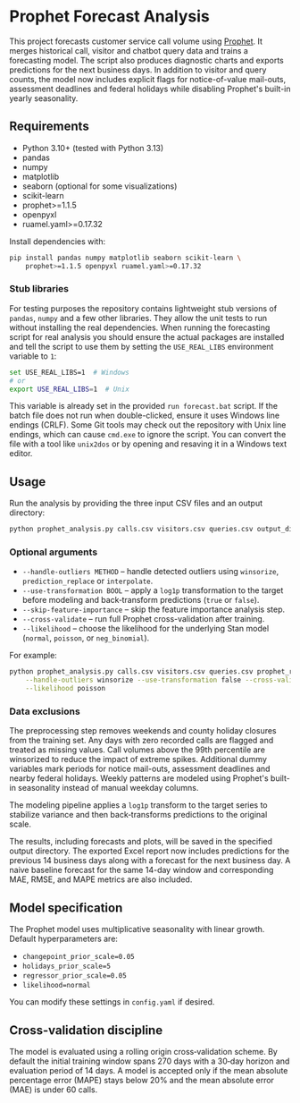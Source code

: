 # Prophet Forecast Analysis

This project forecasts customer service call volume using [Prophet](https://github.com/facebook/prophet). It merges historical call, visitor and chatbot query data and trains a forecasting model. The script also produces diagnostic charts and exports predictions for the next business days. In addition to visitor and query counts, the model now includes explicit flags for notice-of-value mail-outs, assessment deadlines and federal holidays while disabling Prophet's built-in yearly seasonality.

## Requirements

- Python 3.10+ (tested with Python 3.13)
- pandas
- numpy
- matplotlib
- seaborn (optional for some visualizations)
- scikit-learn
- prophet>=1.1.5
- openpyxl
- ruamel.yaml>=0.17.32

Install dependencies with:

```bash
pip install pandas numpy matplotlib seaborn scikit-learn \
    prophet>=1.1.5 openpyxl ruamel.yaml>=0.17.32
```

### Stub libraries

For testing purposes the repository contains lightweight stub versions of
`pandas`, `numpy` and a few other libraries. They allow the unit tests to run
without installing the real dependencies. When running the forecasting script
for real analysis you should ensure the actual packages are installed and tell
the script to use them by setting the `USE_REAL_LIBS` environment variable to
`1`:

```bash
set USE_REAL_LIBS=1  # Windows
# or
export USE_REAL_LIBS=1  # Unix
```

This variable is already set in the provided `run forecast.bat` script.
If the batch file does not run when double-clicked, ensure it uses Windows
line endings (CRLF). Some Git tools may check out the repository with Unix
line endings, which can cause `cmd.exe` to ignore the script. You can convert
the file with a tool like `unix2dos` or by opening and resaving it in a
Windows text editor.

## Usage

Run the analysis by providing the three input CSV files and an output directory:

```bash
python prophet_analysis.py calls.csv visitors.csv queries.csv output_dir
```

### Optional arguments

- `--handle-outliers METHOD` – handle detected outliers using `winsorize`, `prediction_replace` or `interpolate`.
- `--use-transformation BOOL` – apply a `log1p` transformation to the target before modeling and back‑transform predictions (`true` or `false`).
- `--skip-feature-importance` – skip the feature importance analysis step.
- `--cross-validate` – run full Prophet cross-validation after training.
- `--likelihood` – choose the likelihood for the underlying Stan model (`normal`, `poisson`, or `neg_binomial`).

For example:

```bash
python prophet_analysis.py calls.csv visitors.csv queries.csv prophet_results \
    --handle-outliers winsorize --use-transformation false --cross-validate \
    --likelihood poisson
```

### Data exclusions

The preprocessing step removes weekends and county holiday closures from the
training set. Any days with zero recorded calls are flagged and treated as
missing values. Call volumes above the 99th percentile are winsorized to
reduce the impact of extreme spikes. Additional dummy variables mark periods for
notice mail-outs, assessment deadlines and nearby federal holidays. Weekly
patterns are modeled using Prophet's built-in seasonality instead of manual
weekday columns.

The modeling pipeline applies a `log1p` transform to the target series to
stabilize variance and then back‑transforms predictions to the original scale.

The results, including forecasts and plots, will be saved in the specified output directory.
The exported Excel report now includes predictions for the previous 14 business days
along with a forecast for the next business day. A naive baseline forecast for the
same 14-day window and corresponding MAE, RMSE, and MAPE metrics are also included.

## Model specification

The Prophet model uses multiplicative seasonality with linear growth. Default
hyperparameters are:

- `changepoint_prior_scale=0.05`
- `holidays_prior_scale=5`
- `regressor_prior_scale=0.05`
- `likelihood=normal`

You can modify these settings in `config.yaml` if desired.

## Cross-validation discipline

The model is evaluated using a rolling origin cross‑validation scheme.
By default the initial training window spans 270 days with a 30‑day
horizon and evaluation period of 14 days. A model is accepted only if the
mean absolute percentage error (MAPE) stays below 20% and the mean
absolute error (MAE) is under 60 calls.
